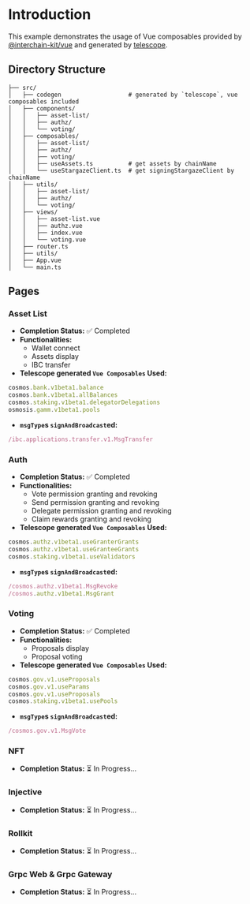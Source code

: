 # Introduction
This example demonstrates the usage of Vue composables provided by [@interchain-kit/vue](https://github.com/cosmology-tech/interchain-kit/tree/main/packages/vue) and generated by [telescope](https://github.com/cosmology-tech/telescope).
## Directory Structure
```
├── src/
│   ├── codegen                   # generated by `telescope`, vue composables included
│   ├── components/
│   │   ├── asset-list/
│   │   ├── authz/
│   │   └── voting/
│   ├── composables/
│   │   ├── asset-list/
│   │   ├── authz/
│   │   ├── voting/
│   │   ├── useAssets.ts          # get assets by chainName
│   │   └── useStargazeClient.ts  # get signingStargazeClient by chainName
│   ├── utils/
│   │   ├── asset-list/
│   │   ├── authz/
│   │   └── voting/
│   ├── views/
│   │   ├── asset-list.vue
│   │   ├── authz.vue
│   │   ├── index.vue
│   │   └── voting.vue
│   ├── router.ts
│   ├── utils/
│   ├── App.vue
│   └── main.ts 
```
## Pages

### Asset List
- **Completion Status:** ✅ Completed  
- **Functionalities:**  
  - Wallet connect  
  - Assets display  
  - IBC transfer  
- **Telescope generated `Vue Composables` Used:**
```ts
cosmos.bank.v1beta1.balance
cosmos.bank.v1beta1.allBalances
cosmos.staking.v1beta1.delegatorDelegations
osmosis.gamm.v1beta1.pools
```
- **`msgType`s `signAndBroadcast`ed:**
```ts
/ibc.applications.transfer.v1.MsgTransfer
```

### Auth
- **Completion Status:** ✅ Completed  
- **Functionalities:**  
  - Vote permission granting and revoking
  - Send permission granting and revoking
  - Delegate permission granting and revoking
  - Claim rewards granting and revoking
- **Telescope generated `Vue Composables` Used:**
```ts
cosmos.authz.v1beta1.useGranterGrants
cosmos.authz.v1beta1.useGranteeGrants
cosmos.staking.v1beta1.useValidators
```
- **`msgType`s `signAndBroadcast`ed:**
```ts
/cosmos.authz.v1beta1.MsgRevoke
/cosmos.authz.v1beta1.MsgGrant
```

### Voting
- **Completion Status:** ✅ Completed  
- **Functionalities:**  
  - Proposals display
  - Proposal voting
- **Telescope generated `Vue Composables` Used:**
```ts
cosmos.gov.v1.useProposals
cosmos.gov.v1.useParams
cosmos.gov.v1.useProposals
cosmos.staking.v1beta1.usePools
```
- **`msgType`s `signAndBroadcast`ed:**
```ts
/cosmos.gov.v1.MsgVote
```

### NFT
- **Completion Status:** ⏳ In Progress...

### Injective
- **Completion Status:** ⏳ In Progress...

### Rollkit
- **Completion Status:** ⏳ In Progress...

### Grpc Web & Grpc Gateway
- **Completion Status:** ⏳ In Progress...